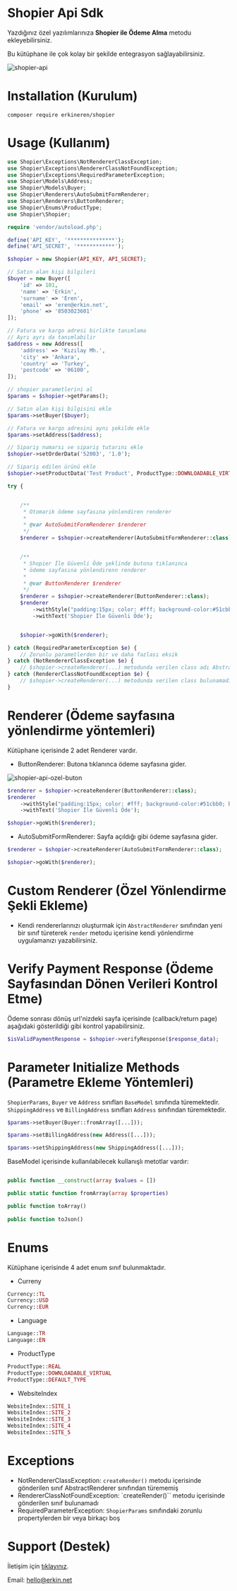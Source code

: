 # Shopier Api Sdk

Yazdığınız özel yazılımlarınıza **Shopier ile Ödeme Alma** metodu ekleyebilirsiniz.

Bu kütüphane ile çok kolay bir şekilde entegrasyon sağlayabilirsiniz.


![shopier-api](https://user-images.githubusercontent.com/16518847/56689086-e90b8880-66e2-11e9-92a6-45dccfd410db.png)



# Installation (Kurulum)

```
composer require erkineren/shopier
```

# Usage (Kullanım)

```php
use Shopier\Exceptions\NotRendererClassException;
use Shopier\Exceptions\RendererClassNotFoundException;
use Shopier\Exceptions\RequiredParameterException;
use Shopier\Models\Address;
use Shopier\Models\Buyer;
use Shopier\Renderers\AutoSubmitFormRenderer;
use Shopier\Renderers\ButtonRenderer;
use Shopier\Enums\ProductType;
use Shopier\Shopier;

require 'vendor/autoload.php';

define('API_KEY', '***************');
define('API_SECRET', '************');

$shopier = new Shopier(API_KEY, API_SECRET);

// Satın alan kişi bilgileri
$buyer = new Buyer([
    'id' => 101,
    'name' => 'Erkin',
    'surname' => 'Eren',
    'email' => 'eren@erkin.net',
    'phone' => '8503023601'
]);

// Fatura ve kargo adresi birlikte tanımlama
// Ayrı ayrı da tanımlabilir
$address = new Address([
    'address' => 'Kızılay Mh.',
    'city' => 'Ankara',
    'country' => 'Turkey',
    'postcode' => '06100',
]);

// shopier parametlerini al
$params = $shopier->getParams();

// Satın alan kişi bilgisini ekle
$params->setBuyer($buyer);

// Fatura ve kargo adresini aynı şekilde ekle
$params->setAddress($address);

// Sipariş numarsı ve sipariş tutarını ekle
$shopier->setOrderData('52003', '1.0');

// Sipariş edilen ürünü ekle
$shopier->setProductData('Test Product', ProductType::DOWNLOADABLE_VIRTUAL);

try {


    /**
     * Otomarik ödeme sayfasına yönlendiren renderer
     *
     * @var AutoSubmitFormRenderer $renderer
     */
    $renderer = $shopier->createRenderer(AutoSubmitFormRenderer::class);


    /**
     * Shopier İle Güvenli Öde şeklinde butona tıklanınca 
     * ödeme sayfasına yönlendirenn renderer
     *
     * @var ButtonRenderer $renderer
     */
    $renderer = $shopier->createRenderer(ButtonRenderer::class);
    $renderer
        ->withStyle("padding:15px; color: #fff; background-color:#51cbb0; border:1px solid #fff; border-radius:7px")
        ->withText('Shopier İle Güvenli Öde');


    $shopier->goWith($renderer);

} catch (RequiredParameterException $e) {
    // Zorunlu parametlerden bir ve daha fazlası eksik
} catch (NotRendererClassException $e) {
    // $shopier->createRenderer(...) metodunda verilen class adı AbstracRenderer sınıfından türetilmemiş !
} catch (RendererClassNotFoundException $e) {
    // $shopier->createRenderer(...) metodunda verilen class bulunamadı !
}
```

# Renderer (Ödeme sayfasına yönlendirme yöntemleri)

Kütüphane içerisinde 2 adet Renderer vardır.
- ButtonRenderer: Butona tıklanınca ödeme sayfasına gider.


![shopier-api-ozel-buton](https://user-images.githubusercontent.com/16518847/56689087-e9a41f00-66e2-11e9-9d92-a602088ab933.png)

```php
$renderer = $shopier->createRenderer(ButtonRenderer::class);
$renderer
    ->withStyle("padding:15px; color: #fff; background-color:#51cbb0; border:1px solid #fff; border-radius:7px")
    ->withText('Shopier İle Güvenli Öde');

$shopier->goWith($renderer);
```


- AutoSubmitFormRenderer: Sayfa açıldığı gibi ödeme sayfasına gider.
```php
$renderer = $shopier->createRenderer(AutoSubmitFormRenderer::class);

$shopier->goWith($renderer);
```

# Custom Renderer (Özel Yönlendirme Şekli Ekleme)
- Kendi rendererlarınızı oluşturmak için ``AbstractRenderer`` sınıfından yeni bir sınıf türeterek ``render`` metodu 
içerisine kendi yönlendirme uygulamanızı yazabilirsiniz.


# Verify Payment Response (Ödeme Sayfasından Dönen Verileri Kontrol Etme)
Ödeme sonrası dönüş url'nizdeki sayfa içerisinde (callback/return page) aşağıdaki gösterildiği gibi kontrol yapabilirsiniz.

```php
$isValidPaymentResponse = $shopier->verifyResponse($response_data);
```
# Parameter Initialize Methods (Parametre Ekleme Yöntemleri)
``ShopierParams``, ``Buyer`` ve ``Address`` sınıfları ``BaseModel`` sınıfında türemektedir.
``ShippingAddress`` ve ``BillingAddress`` sınıfları ``Address`` sınıfından türemektedir.

```php
$params->setBuyer(Buyer::fromArray([...]));

$params->setBillingAddress(new Address([...]));

$params->setShippingAddress(new ShippingAddress([...]));
```

BaseModel içerisinde kullanılabilecek kullanışlı metotlar vardır:

```php

public function __construct(array $values = [])

public static function fromArray(array $properties)

public function toArray()
 
public function toJson()
```

# Enums
Kütüphane içerisinde 4 adet enum sınıf bulunmaktadır.

- Curreny
```php
Currency::TL
Currency::USD
Currency::EUR
```
- Language
```php
Language::TR
Language::EN
```
- ProductType
```php
ProductType::REAL
ProductType::DOWNLOADABLE_VIRTUAL
ProductType::DEFAULT_TYPE
```
- WebsiteIndex
```php
WebsiteIndex::SITE_1
WebsiteIndex::SITE_2
WebsiteIndex::SITE_3
WebsiteIndex::SITE_4
WebsiteIndex::SITE_5
```

# Exceptions
- NotRendererClassException: ``createRender()`` metodu içerisinde gönderilen sınıf AbstractRenderer sınıfından türememiş
- RendererClassNotFoundException: `createRender()`` metodu içerisinde gönderilen sınıf bulunamadı
- RequiredParameterException: ``ShopierParams`` sınıfındaki zorunlu propertylerden  bir veya birkaçı boş

# Support (Destek)

İletişim için [tıklayınız](https://erkin.net).

Email: [hello@erkin.net](mailto:hello@erkin.net)
